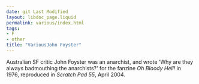 ```yaml
---
date: git Last Modified
layout: libdoc_page.liquid
permalink: various/index.html
tags:
- F
- other
title: "VariousJohn Foyster"
---
```


Australian SF critic John Foyster was an anarchist, and  wrote 'Why are they always badmouthing the  anarchists?' for the fanzine <em>Oh Bloody Hell!</em> in 1976, reproduced  in <em>Scratch Pad 55</em>, April 2004.